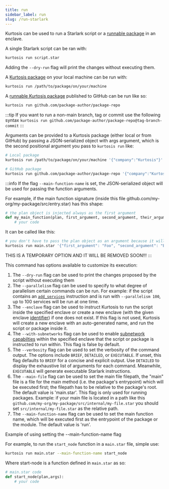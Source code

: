 ```yaml
---
title: run
sidebar_label: run
slug: /run-starlark
---
```


Kurtosis can be used to run a Starlark script or a [runnable package](../concepts-reference/packages.md) in an enclave. 

A single Starlark script can be ran with:

```bash
kurtosis run script.star
```

Adding the `--dry-run` flag will print the changes without executing them. 

A [Kurtosis package](../concepts-reference/packages.md) on your local machine can be run with:

```bash
kurtosis run /path/to/package/on/your/machine
```

A [runnable Kurtosis package](../concepts-reference/packages.md) published to GitHub can be run like so:

```bash
kurtosis run github.com/package-author/package-repo
```

:::tip
If you want to run a non-main branch, tag or commit use the following syntax
`kurtosis run github.com/package-author/package-repo@tag-branch-commit`
:::

Arguments can be provided to a Kurtosis package (either local or from GitHub) by passing a JSON-serialized object with args argument, which is the second positional argument you pass to `kurtosis run` like:

```bash
# Local package
kurtosis run /path/to/package/on/your/machine '{"company":"Kurtosis"}'

# GitHub package
kurtosis run github.com/package-author/package-repo '{"company":"Kurtosis"}'
```

:::info
If the flag `--main-function-name` is set, the JSON-serialized object will be used for passing the function arguments.

For example, if the main function signature (inside this file github.com/my-org/my-package/src/entry.star) has this shape:
```python
# the plan object is injected always as the first argument
def my_main_function(plan, first_argument, second_argument, their_argument):
    # your code
```

It can be called like this:
```bash
# you don't have to pass the plan object as an argument because it will be automatically injected by default at the first position
kurtosis run main.star '{"first_argument": "Foo", "second_argument": "Bar", "their_argument": {"first-key:"first-value", "second-key":"second-value"}}'  --main-file src/entry.star --main-function-name my_main_function
```

THIS IS A TEMPORARY OPTION AND IT WILL BE REMOVED SOON!!!
:::

This command has options available to customize its execution:

1. The `--dry-run` flag can be used to print the changes proposed by the script without executing them
1. The `--parallelism` flag can be used to specify to what degree of parallelism certain commands can be run. For example: if the script contains an [`add_services`][add-services-reference] instruction and is run with `--parallelism 100`, up to 100 services will be run at one time.
1. The `--enclave` flag can be used to instruct Kurtosis to run the script inside the specified enclave or create a new enclave (with the given enclave [identifier](../concepts-reference/resource-identifier.md)) if one does not exist. If this flag is not used, Kurtosis will create a new enclave with an auto-generated name, and run the script or package inside it.
1. The `--with-subnetworks` flag can be used to enable [subnetwork capabilties](../concepts-reference/subnetworks.md) within the specified enclave that the script or package is instructed to run within. This flag is false by default.
1. The `--verbosity` flag can be used to set the verbosity of the command output. The options include `BRIEF`, `DETAILED`, or `EXECUTABLE`. If unset, this flag defaults to `BRIEF` for a concise and explicit output. Use `DETAILED` to display the exhaustive list of arguments for each command. Meanwhile, `EXECUTABLE` will generate executable Starlark instructions. 
1. The `--main-file` flag can be used to set the main file filepath, the "main" file is a file for the main method (i.e. the package's entrypoint) which will be executed first; the filepath has to be relative to the package's root. The default value is 'main.star'. This flag is only used for running packages. Example: if your main file is located in a path like this `github.com/my-org/my-package/src/internal/my-file.star` you should set `src/internal/my-file.star` as the relative path.
1. The `--main-function-name` flag can be used to set the main function name, which will be executed first as the entrypoint of the package or the module. The default value is 'run'.

Example of using setting the --main-function-name flag

For example, to run the `start_node` function in a `main.star` file, simple use:
```bash
kurtosis run main.star --main-function-name start_node
```

Where start-node is a function defined in `main.star` as so:
```python
# main.star code
def start_node(plan,args):
    # your code
```

<!--------------------------------------- ONLY LINKS BELOW HERE -------------------------------->
[add-services-reference]: ../starlark-reference/plan.md#add_services
